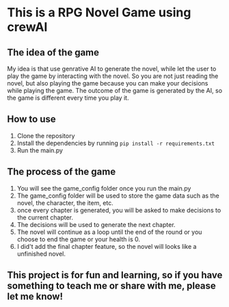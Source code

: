 # This is a RPG Novel Game using crewAI

## The idea of the game

My idea is that use genrative AI to generate the novel, while let the user to play the game by interacting with the novel.
So you are not just reading the novel, but also playing the game because you can make your decisions while playing the game.
The outcome of the game is generated by the AI, so the game is different every time you play it. 

## How to use

1. Clone the repository
2. Install the dependencies by running `pip install -r requirements.txt`
3. Run the main.py

## The process of the game

1. You will see the game_config folder once you run the main.py
2. The game_config folder will be used to store the game data such as the novel, the character, the item, etc.
3. once every chapter is generated, you will be asked to make decisions to the current chapter.
4. The decisions will be used to generate the next chapter.
5. The novel will continue as a loop until the end of the round or you choose to end the game or your health is 0.
6. I did't add the final chapter feature, so the novel will looks like a unfinished novel.

## This project is for fun and learning, so if you have something to teach me or share with me, please let me know!